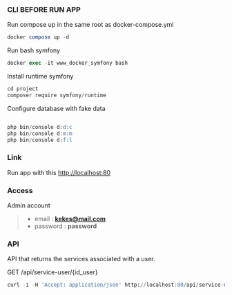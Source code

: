 ### CLI BEFORE RUN APP
Run compose up in the same root as docker-compose.yml
```sql
docker compose up -d
```
Run bash symfony 
```sql
docker exec -it www_docker_symfony bash
```
Install runtime symfony
```sql
cd project
composer require symfony/runtime
```
Configure database with fake data
```sql

php bin/console d:d:c
php bin/console d:m:m
php bin/console d:f:l
```

### Link
Run app with this [http://localhost:80](http://localhost:80)

### Access
Admin account

> * email : <b>kekes@mail.com</b> 
> * password :  <b>password</b>

### API
API that returns the services associated with a user.

GET   /api/service-user/{id_user}

```sql
curl -i -H 'Accept: application/json' http://localhost:80/api/service-user/1
```
